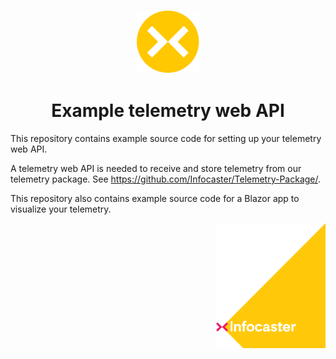 <h3 align="center">
<img height="100" src="https://raw.githubusercontent.com/Infocaster/.github/main/assets/infocaster_nuget_yellow.svg">
</h3>

<h1 align="center">
Example telemetry web API
</h1>

This repository contains example source code for setting up your telemetry web API.

A telemetry web API is needed to receive and store telemetry from our telemetry package. See https://github.com/Infocaster/Telemetry-Package/.

This repository also contains example source code for a Blazor app to visualize your telemetry. 

<a href="https://infocaster.net">
<img align="right" height="200" src="https://raw.githubusercontent.com/Infocaster/.github/main/assets/Infocaster_Corner.png?raw=true">
</a>